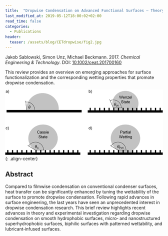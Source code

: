 ```yaml
---
title:  "Dropwise Condensation on Advanced Functional Surfaces – Theory and Experimental Setup"
last_modified_at: 2019-05-12T18:00:02+02:00
read_time: false
categories:
  - Publications
header:
  teaser: /assets/blog/CETdropwise/fig2.jpg
---
```


Jakob Sablowski, Simon Unz, Michael Beckmann. 2017. *Chemical Engineering & Technology*. DOI: [10.1002/ceat.201700160](https://doi.org/10.1002/ceat.201700160)

This review provides an overview on emerging approaches for surface functionalization and the corresponding wetting properties that promote dropwise condensation.

![img](/assets/blog/CETdropwise/fig1.jpg){: .align-center}

## Abstract

Compared to filmwise condensation on conventional condenser surfaces, heat transfer can be significantly enhanced by tuning the wettability of the surface to promote dropwise condensation. Following rapid advances in surface engineering, the last years have seen an unprecedented interest in dropwise condensation research. This brief review highlights recent advances in theory and experimental investigation regarding dropwise condensation on smooth hydrophobic surfaces, micro‐ and nanostructured superhydrophobic surfaces, biphilic surfaces with patterned wettability, and lubricant‐infused surfaces.
